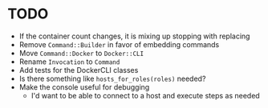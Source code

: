 # TODO

- If the container count changes, it is mixing up stopping with replacing
- Remove `Command::Builder` in favor of embedding commands
- Move `Command::Docker` to `Docker::CLI`
- Rename `Invocation` to `Command`
- Add tests for the DockerCLI classes
- Is there something like `hosts_for_roles(roles)` needed?
- Make the console useful for debugging
  - I'd want to be able to connect to a host and execute steps as needed

